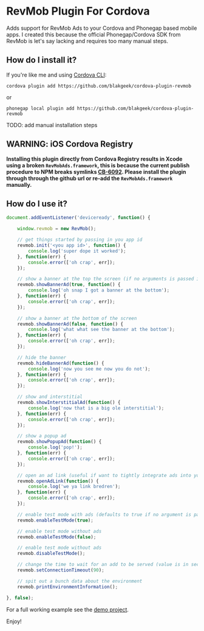 # RevMob Plugin For Cordova
Adds support for RevMob Ads to your Cordova and Phonegap based mobile apps.
I created this because the official Phonegap/Cordova SDK from RevMob is let's say lacking and requires too many manual steps.

## How do I install it? ##

If you're like me and using [Cordova CLI](http://cordova.apache.org/):
```
cordova plugin add https://github.com/blakgeek/cordova-plugin-revmob
```

or

```
phonegap local plugin add https://github.com/blakgeek/cordova-plugin-revmob
```

TODO: add manual installation steps

## WARNING: iOS Cordova Registry
****Installing this plugin directly from Cordova Registry results in Xcode using a broken `RevMobAds.framework`, this is because the current publish procedure to NPM breaks symlinks [CB-6092](https://issues.apache.org/jira/browse/CB-6092). Please install the plugin through through the github url or re-add the `RevMobAds.framework` manually.****


## How do I use it? ##

```javascript
document.addEventListener('deviceready', function() {

	window.revmob = new RevMob();

	// get things started by passing in you app id
	revmob.init('<you app id>', function() {
		console.log('super dope it worked');
	}, function(err) {
		console.error(['oh crap', err]);
	});

	// show a banner at the top the screen (if no arguments is passed it will default showing at the bottom)
	revmob.showBannerAd(true, function() {
		console.log('oh snap I got a banner at the bottom');
	}, function(err) {
		console.error(['oh crap', err]);
	});

	// show a banner at the bottom of the screen
	revmob.showBannerAd(false, function() {
		console.log('what what see the banner at the bottom');
	}, function(err) {
		console.error(['oh crap', err]);
	});

	// hide the banner
	revmob.hideBannerAd(function() {
		console.log('now you see me now you do not');
	}, function(err) {
		console.error(['oh crap', err]);
	});

	// show and interstitial
	revmob.showInterstitialAd(function() {
		console.log('now that is a big ole interstitial');
	}, function(err) {
		console.error(['oh crap', err]);
	});

	// show a popup ad
	revmob.showPopupAd(function() {
		console.log('pop!');
	}, function(err) {
		console.error(['oh crap', err]);
	});

	// open an ad link (useful if want to tightly integrate ads into your UI)
	revmob.openAdLink(function() {
		console.log('we ya link bredren');
	}, function(err) {
		console.error(['oh crap', err]);
	});

	// enable test mode with ads (defaults to true if no argument is passed)
	revmob.enableTestMode(true);

	// enable test mode without ads
	revmob.enableTestMode(false);

	// enable test mode without ads
	revmob.disableTestMode();

	// change the time to wait for an add to be served (value is in seconds)
	revmob.setConnectionTimeout(90);

	// spit out a bunch data about the environment
	revmob.printEnvironmentInformation();

}, false);
```

For a full working example see the [demo project](https://github.com/blakgeek/cordova-plugin-revmob-demo).

Enjoy!
